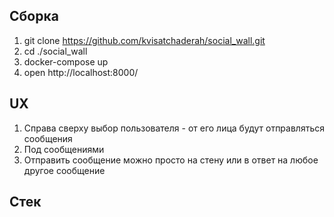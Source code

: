 ## Сборка

1. git clone https://github.com/kvisatchaderah/social_wall.git
2. cd ./social_wall
3. docker-compose up
4. open http://localhost:8000/

## UX

1. Справа сверху выбор пользователя - от его лица будут отправляться сообщения
2. Под сообщениями
3. Отправить сообщение можно просто на стену или в ответ на любое другое сообщение

## Стек
